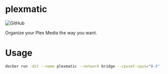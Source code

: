 # plexmatic
![GitHub](https://img.shields.io/github/license/pravinba9495/plexmatic)

Organize your Plex Media the way you want.

# Usage
```bash
docker run -dit --name plexmatic --network bridge --cpuset-cpus="0-3" --memory 4g -v /mnt/user/media/movies/:/movies -v /mnt/user/media/tv:/tv -v /mnt/user/media/scripts:/scripts -p 5000:5000 pravinba9495/ffmpeg-alpine:latest
```
